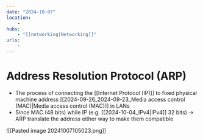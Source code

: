 ```yaml
---
date: "2024-10-07"
location: 
    - 
hubs: 
    - "[[networking|Networking]]"
urls:
    - 
---
```


# Address Resolution Protocol (ARP)
+ The process of connecting the [[Internet Protocol (IP)]] to fixed physical machine address [[2024-09-26_2024-09-23_Media access control (MAC)|Media access control (MAC)]] in LANs
+ Since MAC (48 bits) while IP (e.g. [[2024-10-04_IPv4|IPv4]] 32 bits) -> ARP translate the address either way to make them compatible

![[Pasted image 20241007105023.png]]
